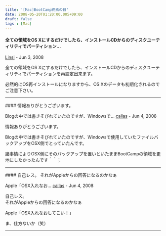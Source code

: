 ```yaml
---
title: '[Mac]BootCamp終焉の日'
date: 2008-05-20T01:20:00.005+09:00
draft: false
tags : [Mac]
---
```


#### 全ての領域をOS Xにするだけでしたら、インストールCDからのディスクユーティリティでパーティション...
[Linsi]( "noreply@blogger.com") - <time datetime="2008-06-11T20:15:00.000+09:00">Jun 3, 2008</time>

全ての領域をOS Xにするだけでしたら、インストールCDからのディスクユーティリティでパーティションを再設定出来ます。  
  
必然的にOS再インストールになりますから、OS Xのデータも初期化されるのでご注意下さい。
<hr />
#### 情報ありがとうございます。  
  
Blogの中では書きそびれていたのですが、Windowsで...
[callas](https://www.blogger.com/profile/03313897039670667641 "noreply@blogger.com") - <time datetime="2008-06-19T18:34:00.000+09:00">Jun 4, 2008</time>

情報ありがとうございます。  
  
Blogの中では書きそびれていたのですが、Windowsで使用していたファイルバックアップをOSX側でとっていたんです。  
  
諸事情によりOSX側にそのバックアップを置いといたままBootCampの領域を更地にしたかったんです＾＾；
<hr />
#### 自己レス。  
それがAppleからの回答になるのかなぁ  
  
Apple「OSX入れなお...
[callas](https://www.blogger.com/profile/03313897039670667641 "noreply@blogger.com") - <time datetime="2008-06-19T18:36:00.000+09:00">Jun 4, 2008</time>

自己レス。  
それがAppleからの回答になるのかなぁ  
  
Apple「OSX入れなおしてこい！」  
  
ま、仕方ないか（笑）
<hr />
